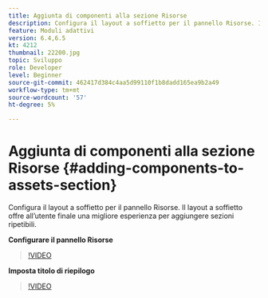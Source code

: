 ```yaml
---
title: Aggiunta di componenti alla sezione Risorse
description: Configura il layout a soffietto per il pannello Risorse. Il layout a soffietto offre all’utente finale una migliore esperienza per aggiungere sezioni ripetibili.
feature: Moduli adattivi
version: 6.4,6.5
kt: 4212
thumbnail: 22200.jpg
topic: Sviluppo
role: Developer
level: Beginner
source-git-commit: 462417d384c4aa5d99110f1b8dadd165ea9b2a49
workflow-type: tm+mt
source-wordcount: '57'
ht-degree: 5%

---
```



# Aggiunta di componenti alla sezione Risorse {#adding-components-to-assets-section}

Configura il layout a soffietto per il pannello Risorse. Il layout a soffietto offre all’utente finale una migliore esperienza per aggiungere sezioni ripetibili.

**Configurare il pannello Risorse**

>[!VIDEO](https://video.tv.adobe.com/v/22200?quality=9&learn=on)

**Imposta titolo di riepilogo**
>[!VIDEO](https://video.tv.adobe.com/v/28387)



